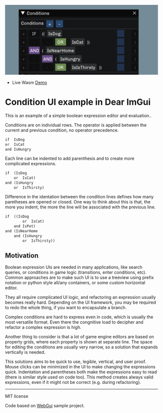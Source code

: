 ![Screenshot](/img/screenshot.png)

- Live Wasm [Demo](https://memononen.github.io/condui/imgui.html)

# Condition UI example in Dear ImGui

This is an example of a simple boolean expression editor and evaluation..

Conditions are on individual rows. The operator is applied between the current and previous condition, no operator precedence.

```
if  IsDog 
or  IsCat
and IsHungry
```

Each line can be indented to add parenthesis and to create more complicated expressions.

```
if  (IsDog 
    or  IsCat)
and (IsHungry
    or  IsThirsty)
```

Difference in the identation between the condition lines defines how many paretheses are opened or closed. One way to think about this is that, the more you indent, the more the line will be associated with the previous line.

```
if  ((IsDog 
        or  IsCat)
    and IsPet)
and (IsNearHome
    and (IsHungry
        or  IsThirsty))
```

## Motivation

Boolean expression UIs are needed in many applications, like search queries, or conditions in game logic (transitions, enter conditions, etc). Common approaches are to make such UI is to use a treeview using prefix notation or python style all/any containers, or some custom horizontal editor.

They all require complicated UI logic, and refactoring an expression usually becomes really hard. Depending on the UI framework, you may be required to redo the whole thing, if you want to encapsulate a branch.

Complex conditions are hard to express even in code, which is usually the most versatile format. Even there the congnitive load to decipher and refactor a complex expression is high.

Another thing to consider is that a lot of game engine editors are based on property grids, where each property is shown at separate line. The space for editing the conditions are usually very narrow, so a solution that expands vertically is needed.

This solutions aims to be quick to use, legible, vertical, and user proof. Mouse clicks can be minimized in the UI to make changing the expressions quick. Indentation and parentheses both make the expressions easy to read (there is similar style used on code too). This method creates always valid expressions, even if it might not be correct (e.g. during refactoring).

---

MIT license

Code based on [WebGui](https://github.com/jnmaloney/WebGui) sample project.
